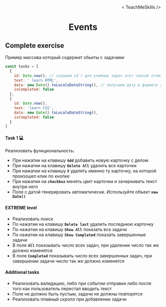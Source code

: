 <p align='right'>< TeachMeSkills /></p>
<h1 align='center'>Events</h1>

## Complete exercise

Пример массива который содержит обьеты с задачами

```javascript
const tasks = [
  {
    id: Date.now(), // создаем id ( для учебных задач этот способ отлично подходит)
    text: ' learn HTML',
    data: new Date().toLocaleDateString(), // получаем дату в формате 24.01.2023
    isCompleted: false
  },
  {
    id: Date.now(),
    text: 'learn CSS',
    data: new Date().toLocaleDateString(),
    isCompleted: false
  }
]

```

#### Task 1 💻

Реализовать функциональность:

+ При нажатии на клавишу **`Add`** добавить новую карточку с делом
+ При нажатии на клавишу **`Delete All`** удалить все карточки
+ При нажатии на клавишу **`Х`** удалять именно ту карточку, на которой произошел клик по кнопке
+ При нажатии на **`checkbox`** менять цвет карточки и зачеркивать текст внутри него
+ Поле с датой генерировать автоматически. Используйте объект **`new Date()`**

#### EXTREME level

+ Реализовать поиск
+ По нажатии на клавишу **`Delete last`**  удалить последнюю карточку
+ По нажатии на клавишу **`Show All`** показать все задачи
+ По нажатии на клавишу **`Show Completed`** показать завершенные задачи
+ В поле **`All`** показывать число всех задач, при удалении число так же должно изменятся
+ В поле **`Completed`** показывать число всех завершенных задач, при завершении задачи число так же должно изменятся


#### Additional tasks

+ Реализовать валидацию, либо при событии отправки либо после того как пользователь перестал вводить текст
+ Поле не должно быть пустым, задачи не должны повторятся
+ Реализовать плавный скролл при добавлении задачи

